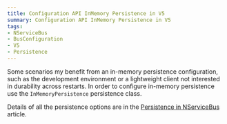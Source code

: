 ```yaml
---
title: Configuration API InMemory Persistence in V5
summary: Configuration API InMemory Persistence in V5
tags:
- NServiceBus
- BusConfiguration
- V5
- Persistence
---
```


Some scenarios my benefit from an in-memory persistence configuration, such as the development environment or a lightweight client not interested in durability across restarts. In order to configure in-memory persistence use the `InMemoryPersistence` persistence class.

Details of all the persistence options are in the [Persistence in NServiceBus](/nservicebus/persistence-in-nservicebus) article.